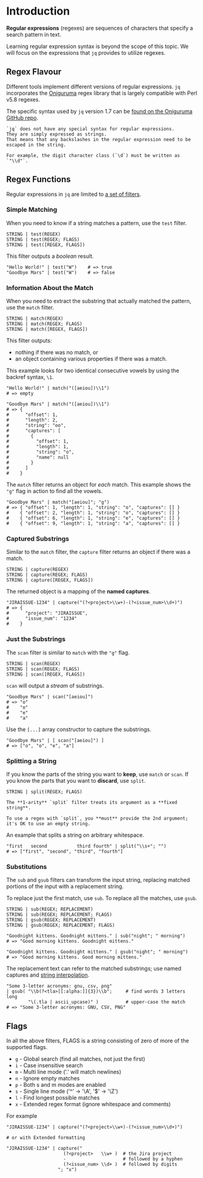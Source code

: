 # Introduction

**Regular expressions** (regexes) are sequences of characters that specify a search pattern in text.

Learning regular expression syntax is beyond the scope of this topic.
We will focus on the expressions that `jq` provides to utilize regexes.

## Regex Flavour

Different tools implement different versions of regular expressions.
`jq` incorporates the [Oniguruma][oniguruma] regex library that is largely compatible with Perl v5.8 regexes.

The specific syntax used by `jq` version 1.7 can be [found on the Oniguruma GitHub repo][onig-syntax].

<!-- prettier-ignore -->
~~~~exercism/caution
`jq` does not have any special syntax for regular expressions.
They are simply expressed as strings.
That means that any backslashes in the regular expression need to be escaped in the string.

For example, the digit character class (`\d`) must be written as `"\\d"`.
~~~~

<!-- prettier-ignore-end -->

## Regex Functions

Regular expressions in `jq` are limited to [a set of filters][jq-regex-funcs].

### Simple Matching

When you need to know if a string matches a pattern, use the `test` filter.

```jq
STRING | test(REGEX)
STRING | test(REGEX; FLAGS)
STRING | test([REGEX, FLAGS])
```

This filter outputs a _boolean_ result.

```jq
"Hello World!" | test("W")    # => true
"Goodbye Mars" | test("W")    # => false
```

### Information About the Match

When you need to extract the substring that actually matched the pattern, use the `match` filter.

```jq
STRING | match(REGEX)
STRING | match(REGEX; FLAGS)
STRING | match([REGEX, FLAGS])
```

This filter outputs:

- nothing if there was no match, or
- an object containing various properties if there was a match.

This example looks for two identical consecutive vowels by using the backref syntax, `\1`.

```jq
"Hello World!" | match("([aeiou])\\1")
# => empty

"Goodbye Mars" | match("([aeiou])\\1")
# => {
#      "offset": 1,
#      "length": 2,
#      "string": "oo",
#      "captures": [
#        {
#          "offset": 1,
#          "length": 1,
#          "string": "o",
#          "name": null
#        }
#      ]
#    }
```

The `match` filter returns an object for _each_ match.
This example shows the `"g"` flag in action to find all the vowels.

```jq
"Goodbye Mars" | match("[aeiou]"; "g")
# => { "offset": 1, "length": 1, "string": "o", "captures": [] }
#    { "offset": 2, "length": 1, "string": "o", "captures": [] }
#    { "offset": 6, "length": 1, "string": "e", "captures": [] }
#    { "offset": 9, "length": 1, "string": "a", "captures": [] }
```

### Captured Substrings

Similar to the `match` filter, the `capture` filter returns an object if there was a match.

```jq
STRING | capture(REGEX)
STRING | capture(REGEX; FLAGS)
STRING | capture([REGEX, FLAGS])
```

The returned object is a mapping of the **named captures**.

```jq
"JIRAISSUE-1234" | capture("(?<project>\\w+)-(?<issue_num>\\d+)")
# => {
#      "project": "JIRAISSUE",
#      "issue_num": "1234"
#    }
```

### Just the Substrings

The `scan` filter is similar to `match` with the `"g"` flag.

```jq
STRING | scan(REGEX)
STRING | scan(REGEX; FLAGS)
STRING | scan([REGEX, FLAGS])
```

`scan` will output a _stream_ of substrings.

```jq
"Goodbye Mars" | scan("[aeiou]")
# => "o"
#    "o"
#    "e"
#    "a"
```

Use the `[...]` array constructor to capture the substrings.

```jq
"Goodbye Mars" | [ scan("[aeiou]") ]
# => ["o", "o", "e", "a"]
```

### Splitting a String

If you know the parts of the string you want to **keep**, use `match` or `scan`.
If you know the parts that you want to **discard**, use `split`.

```jq
STRING | split(REGEX; FLAGS)
```

<!-- prettier-ignore -->
~~~~exercism/caution
The **1-arity** `split` filter treats its argument as a **fixed string**.

To use a regex with `split`, you **must** provide the 2nd argument; it's OK to use an empty string.
~~~~

<!-- prettier-ignore-end -->

An example that splits a string on arbitrary whitespace.

```jq
"first   second           third fourth" | split("\\s+"; "")
# => ["first", "second", "third", "fourth"]
```

### Substitutions

The `sub` and `gsub` filters can transform the input string, replacing matched portions of the input with a replacement string.

To replace just the first match, use `sub`.
To replace all the matches, use `gsub`.

```jq
STRING | sub(REGEX; REPLACEMENT)
STRING | sub(REGEX; REPLACEMENT; FLAGS)
STRING | gsub(REGEX; REPLACEMENT)
STRING | gsub(REGEX; REPLACEMENT; FLAGS)
```

```jq
"Goodnight kittens. Goodnight mittens." | sub("night"; " morning")
# => "Good morning kittens. Goodnight mittens."

"Goodnight kittens. Goodnight mittens." | gsub("night"; " morning")
# => "Good morning kittens. Good morning mittens."
```

The replacement text can refer to the matched substrings; use named captures and [string interpolation][jq-interp].

```jq
"Some 3-letter acronyms: gnu, csv, png"
| gsub( "\\b(?<tla>[[:alpha:]]{3})\\b";     # find words 3 letters long
        "\(.tla | ascii_upcase)" )          # upper-case the match
# => "Some 3-letter acronyms: GNU, CSV, PNG"
```

## Flags

In all the above filters, FLAGS is a string consisting of zero of more of the supported flags.

- `g` - Global search (find all matches, not just the first)
- `i` - Case insensitive search
- `m` - Multi line mode ('.' will match newlines)
- `n` - Ignore empty matches
- `p` - Both s and m modes are enabled
- `s` - Single line mode ('^' -> '\A', '$' -> '\Z')
- `l` - Find longest possible matches
- `x` - Extended regex format (ignore whitespace and comments)

For example

```jq
"JIRAISSUE-1234" | capture("(?<project>\\w+)-(?<issue_num>\\d+)")

# or with Extended formatting

"JIRAISSUE-1234" | capture("
                     (?<project>   \\w+ )  # the Jira project
                     -                     # followed by a hyphen
                     (?<issue_num> \\d+ )  # followed by digits
                   "; "x")
```

[oniguruma]: https://github.com/kkos/oniguruma
[onig-syntax]: https://github.com/kkos/oniguruma/blob/v6.9.9/doc/RE
[jq-regex-funcs]: https://jqlang.github.io/jq/manual/v1.7/#regular-expressions
[jq-interp]: https://jqlang.github.io/jq/manual/v1.7/#string-interpolation
